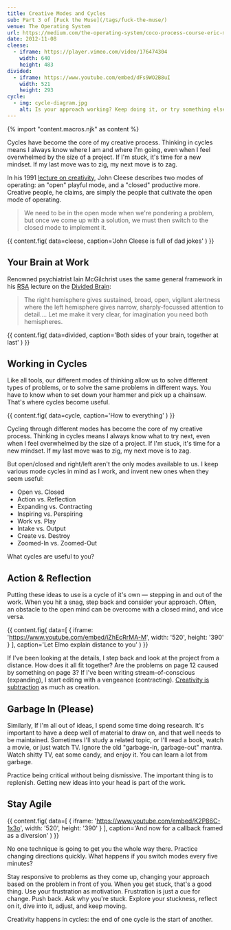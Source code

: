 ```yaml
---
title: Creative Modes and Cycles
sub: Part 3 of [Fuck the Muse](/tags/fuck-the-muse/)
venue: The Operating System
url: https://medium.com/the-operating-system/coco-process-course-eric-meyers-fuck-the-muse-lesson-3-creative-modes-and-cycles-984e501058e1
date: 2012-11-08
cleese:
  - iframe: https://player.vimeo.com/video/176474304
    width: 640
    height: 483
divided:
  - iframe: https://www.youtube.com/embed/dFs9WO2B8uI
    width: 521
    height: 293
cycle:
  - img: cycle-diagram.jpg
    alt: Is your approach working? Keep doing it, or try something else.
---
```

{% import "content.macros.njk" as content %}

Cycles have become the core of my creative process.
Thinking in cycles means I always know
where I am and where I'm going,
even when I feel overwhelmed by the size of a project.
If I'm stuck, it's time for a new mindset.
If my last move was to zig, my next move is to zag.

In his 1991 [lecture on creativity][creativity],
John Cleese describes two modes of operating:
an "open" playful mode,
and a "closed" productive more.
Creative people, he claims,
are simply the people that
cultivate the open mode of operating.

> We need to be in the open mode when we're pondering a problem,
> but once we come up with a solution,
> we must then switch to the closed mode to implement it.

[creativity]: https://vimeo.com/176474304

{{ content.fig(
  data=cleese,
  caption='John Cleese is full of dad jokes'
) }}

## Your Brain at Work

Renowned psychiatrist Iain McGilchrist
uses the same general framework
in his [RSA][RSA] lecture
on the [Divided Brain][Divided Brain]:

> The right hemisphere gives sustained,
> broad, open, vigilant alertness
> where the left hemisphere gives narrow,
> sharply-focussed attention to detail....
> Let me make it very clear,
> for imagination you need both hemispheres.

[Divided Brain]: https://www.youtube.com/watch?v=dFs9WO2B8uI
[RSA]: http://www.thersa.org/

{{ content.fig(
  data=divided,
  caption='Both sides of your brain, together at last'
) }}

## Working in Cycles

Like all tools,
our different modes of thinking allow us
to solve different types of problems,
or to solve the same problems in different ways.
You have to know when to set down your hammer
and pick up a chainsaw.
That's where cycles become useful.

{{ content.fig(
  data=cycle,
  caption='How to everything'
) }}

Cycling through different modes has become
the core of my creative process.
Thinking in cycles means I always know
what to try next,
even when I feel overwhelmed by the size of a project.
If I'm stuck, it's time for a new mindset.
If my last move was to zig, my next move is to zag.

But open/closed and right/left aren't the only modes
available to us.
I keep various mode cycles in mind as I work,
and invent new ones when they seem useful:

- Open vs. Closed
- Action vs. Reflection
- Expanding vs. Contracting
- Inspiring vs. Perspiring
- Work vs. Play
- Intake vs. Output
- Create vs. Destroy
- Zoomed-In vs. Zoomed-Out

What cycles are useful to you?


## Action & Reflection

Putting these ideas to use is a cycle of it's own —
stepping in and out of the work.
When you hit a snag, step back and consider your approach.
Often, an obstacle to the open mind
can be overcome with a closed mind,
and vice versa.

{{ content.fig(
  data=[
    {
      iframe: 'https://www.youtube.com/embed/iZhEcRrMA-M',
      width: '520',
      height: '390'
    }
  ],
  caption='Let Elmo explain distance to you'
) }}

If I've been looking at the details,
I step back and look at the project from a distance.
How does it all fit together?
Are the problems on page 12 caused by something on page 3?
If I've been writing stream-of-conscious (expanding),
I start editing with a vengeance (contracting).
[Creativity is subtraction][subtraction] as much as creation.

[subtraction]: http://www.austinkleon.com/2010/01/19/creativity-is-subtraction/


## Garbage In (Please)

Similarly,
If I'm all out of ideas,
I spend some time doing research.
It's important to have a deep well of material to draw on,
and that well needs to be maintained.
Sometimes I'll study a related topic,
or I'll read a book,
watch a movie,
or just watch TV.
Ignore the old "garbage-in, garbage-out" mantra.
Watch shitty TV, eat some candy, and enjoy it.
You can learn a lot from garbage.

Practice being critical without being dismissive.
The important thing is to replenish.
Getting new ideas into your head is part of the work.


## Stay Agile

{{ content.fig(
  data=[
    {
      iframe: 'https://www.youtube.com/embed/K2P86C-1x3o',
      width: '520',
      height: '390'
    }
  ],
  caption='And now for a callback framed as a diversion'
) }}

No one technique is going to get you the whole way there.
Practice changing directions quickly.
What happens if you switch modes every five minutes?

Stay responsive to problems as they come up,
changing your approach based on the problem in front of you.
When you get stuck, that's a good thing.
Use your frustration as motivation.
Frustration is just a cue for change.
Push back.
Ask why you're stuck.
Explore your stuckness,
reflect on it,
dive into it,
adjust,
and keep moving.

Creativity happens in cycles:
the end of one cycle is the start of another.
